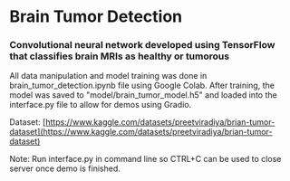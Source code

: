 # Brain Tumor Detection

### Convolutional neural network developed using TensorFlow that classifies brain MRIs as healthy or tumorous

All data manipulation and model training was done in brain_tumor_detection.ipynb file using Google Colab. After training, the model was saved to "model/brain_tumor_model.h5" and loaded into the interface.py file to allow for demos using Gradio.

Dataset: [https://www.kaggle.com/datasets/preetviradiya/brian-tumor-dataset](https://www.kaggle.com/datasets/preetviradiya/brian-tumor-dataset)

Note: Run interface.py in command line so CTRL+C can be used to close server once demo is finished.

